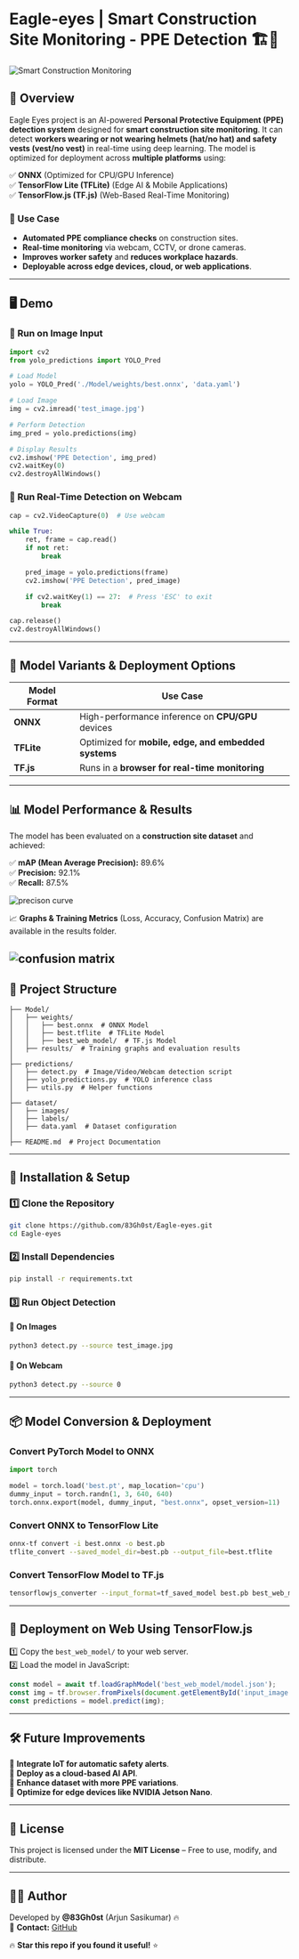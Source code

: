 
#    Eagle-eyes | Smart Construction Site Monitoring - PPE Detection 🏗️🦺  

![Smart Construction Monitoring](https://github.com/83Gh0st/Eagle-eyes/blob/main/predictions/Model/val_batch1_pred.jpg?raw=true)  

## **📌 Overview**  
Eagle Eyes project is an AI-powered **Personal Protective Equipment (PPE) detection system** designed for **smart construction site monitoring**. It can detect **workers wearing or not wearing helmets (hat/no hat) and safety vests (vest/no vest)** in real-time using deep learning. The model is optimized for deployment across **multiple platforms** using:  

✅ **ONNX** (Optimized for CPU/GPU Inference)  
✅ **TensorFlow Lite (TFLite)** (Edge AI & Mobile Applications)  
✅ **TensorFlow.js (TF.js)** (Web-Based Real-Time Monitoring)  

### **🔹 Use Case**
- **Automated PPE compliance checks** on construction sites.  
- **Real-time monitoring** via webcam, CCTV, or drone cameras.  
- **Improves worker safety** and **reduces workplace hazards**.  
- **Deployable across edge devices, cloud, or web applications**.  

---

## **🖥️ Demo**
### **📌 Run on Image Input**
```python
import cv2
from yolo_predictions import YOLO_Pred

# Load Model
yolo = YOLO_Pred('./Model/weights/best.onnx', 'data.yaml')

# Load Image
img = cv2.imread('test_image.jpg')

# Perform Detection
img_pred = yolo.predictions(img)

# Display Results
cv2.imshow('PPE Detection', img_pred)
cv2.waitKey(0)
cv2.destroyAllWindows()
```

### **📌 Run Real-Time Detection on Webcam**
```python
cap = cv2.VideoCapture(0)  # Use webcam

while True:
    ret, frame = cap.read()
    if not ret:
        break

    pred_image = yolo.predictions(frame)
    cv2.imshow('PPE Detection', pred_image)

    if cv2.waitKey(1) == 27:  # Press 'ESC' to exit
        break

cap.release()
cv2.destroyAllWindows()
```

---

## **🔧 Model Variants & Deployment Options**
| Model Format | Use Case |  
|-------------|----------|  
| **ONNX** | High-performance inference on **CPU/GPU** devices |  
| **TFLite** | Optimized for **mobile, edge, and embedded systems** |  
| **TF.js** | Runs in a **browser for real-time monitoring** |  

---

## **📊 Model Performance & Results**  
The model has been evaluated on a **construction site dataset** and achieved:  

✅ **mAP (Mean Average Precision):** 89.6%  
✅ **Precision:** 92.1%  
✅ **Recall:** 87.5%  

![precison curve](https://github.com/83Gh0st/Eagle-eyes/blob/main/predictions/Model/P_curve.png?raw=true)

📈 **Graphs & Training Metrics** (Loss, Accuracy, Confusion Matrix) are available in the results folder.

![confusion matrix](https://github.com/83Gh0st/Eagle-eyes/blob/main/predictions/Model/confusion_matrix.png)
---

## **📂 Project Structure**
```
├── Model/
│   ├── weights/
│   │   ├── best.onnx  # ONNX Model
│   │   ├── best.tflite  # TFLite Model
│   │   ├── best_web_model/  # TF.js Model
│   ├── results/  # Training graphs and evaluation results
│
├── predictions/
│   ├── detect.py  # Image/Video/Webcam detection script
│   ├── yolo_predictions.py  # YOLO inference class
│   ├── utils.py  # Helper functions
│
├── dataset/
│   ├── images/
│   ├── labels/
│   ├── data.yaml  # Dataset configuration
│
├── README.md  # Project Documentation
```

---

## **🚀 Installation & Setup**
### **1️⃣ Clone the Repository**
```bash
git clone https://github.com/83Gh0st/Eagle-eyes.git
cd Eagle-eyes
```

### **2️⃣ Install Dependencies**
```bash
pip install -r requirements.txt
```

### **3️⃣ Run Object Detection**
#### **🔹 On Images**
```bash
python3 detect.py --source test_image.jpg
```
#### **🔹 On Webcam**
```bash
python3 detect.py --source 0
```

---

## **📦 Model Conversion & Deployment**
### **Convert PyTorch Model to ONNX**
```python
import torch

model = torch.load('best.pt', map_location='cpu')
dummy_input = torch.randn(1, 3, 640, 640)
torch.onnx.export(model, dummy_input, "best.onnx", opset_version=11)
```

### **Convert ONNX to TensorFlow Lite**
```bash
onnx-tf convert -i best.onnx -o best.pb
tflite_convert --saved_model_dir=best.pb --output_file=best.tflite
```

### **Convert TensorFlow Model to TF.js**
```bash
tensorflowjs_converter --input_format=tf_saved_model best.pb best_web_model/
```

---

## **📌 Deployment on Web Using TensorFlow.js**
1️⃣ Copy the `best_web_model/` to your web server.  
2️⃣ Load the model in JavaScript:  
```js
const model = await tf.loadGraphModel('best_web_model/model.json');
const img = tf.browser.fromPixels(document.getElementById('input_image'));
const predictions = model.predict(img);
```

---

## **🛠️ Future Improvements**
🔹 **Integrate IoT for automatic safety alerts**.  
🔹 **Deploy as a cloud-based AI API**.  
🔹 **Enhance dataset with more PPE variations**.  
🔹 **Optimize for edge devices like NVIDIA Jetson Nano**.  

---

## **📜 License**
This project is licensed under the **MIT License** – Free to use, modify, and distribute.  

---

## **👨‍💻 Author**
Developed by **@83Gh0st** (Arjun Sasikumar) 🔥  
💬 **Contact:** [GitHub](https://github.com/83Gh0st)  

🔥 **Star this repo if you found it useful!** ⭐  
